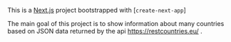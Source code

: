 This is a [Next.js](https://nextjs.org/) project bootstrapped with [`create-next-app`]

The main goal of this project is to show information about many countries based on JSON data returned by the api https://restcountries.eu/ .
